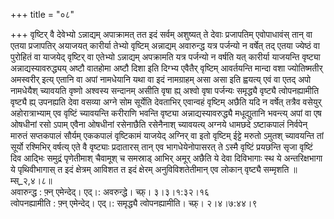 +++
title = "०८"

+++
वृष्टिर् वै देवेभ्यो ऽन्नाद्यम् अपाक्रामत् तत इदं सर्वम् अशुष्यत् ते देवाः प्रजापतिम् एवोपाधावंस् तान् वा एतया प्रजापतिर् अयाजयत् कारीर्या तेभ्यो वृष्टिम् अन्नाद्यम् अवारुन्द्ध यत्र पर्जन्यो न वर्षेत् तद् एतया ज्येष्ठं वा पुरोहितं वा याजयेद् वृष्टिर् वा एतेभ्यो ऽन्नाद्यम् अपक्रामति यत्र पर्जन्यो न वर्षति यत् कारीर्या याजयन्ति वृष्ट्या अन्नाद्यस्यावरुद्ध्यय् अष्टौ वातहोमा अष्टौ दिशा इति दिग्भ्य एवैतैर् वृष्टिम् आवर्तयन्ति मान्दा वशा ज्योतिष्मतीर् अमस्वरीर् इत्य् एतानि वा अपां नामधेयानि यथा वा इदं नामग्राहम् असा असा इति ह्वयत्य् एवं वा एतद् अपो नामधेयैश् च्यावयति वृष्णो अश्वस्य सन्दानम् असीति वृषा ह्य् अश्वो वृषा पर्जन्यः समृद्ध्यै वृष्ट्यै त्वोपनह्यामीति वृष्ट्यै ह्य् उपनह्यति देवा वसव्या अग्ने सोम सूर्येति देवताभिर् एवान्वहं वृष्टिम् अछैति यदि न वर्षेत् तत्रैव वसेयुर् अहोरात्राभ्याम् एव वृष्टिं च्यावयन्ति करीराणि भवन्ति वृष्ट्या अन्नाद्यस्यावरुद्ध्यै मधूद्युतानि भवन्त्य् अपां वा एष ओषधीनां रसो ऽपाम् एवैना ओषधीनां रसेनाछैति रसेनैनाश् च्यावयत्य् अग्नये धामछदे ऽष्टाकपालं निर्वपेन् मारुतं सप्तकपालं सौर्यम् एककपालं वृष्टिकामं याजयेद् अग्निर् वा इतो वृष्टिम् ईट्टे मरुतो ऽमुतश् च्यावयन्ति तां सूर्यो रश्मिभिर् वर्षत्य् एते वै वृष्ट्याः प्रदातारस् तान् एव भागधेयेनोपासरत् ते ऽस्मै वृष्टिं प्रयछन्ति सृजा वृष्टिं दिव आद्भिः समुद्रं पृणेतीमाश् चैवामूश् च समस्राड् आभिर् अमूर् अछैति ये देवा दिविभागाः स्थ ये अन्तरिक्षभागा ये पृथिवीभागास् त इदं क्षेत्रम् आविशत त इदं क्षेरम् अनुविविशतेतीमान् एव लोकान् वृष्ट्यै सम्मृशति ॥म्स्_२,४।८॥  
अवारुन्द्ध : फ़्न् एमेन्देद्। एद्।: अवरुन्द्धे। च्फ़्। ३।३।१:३२।१६  
त्वोपनह्यामीति : फ़्न् एमेन्देद्। एद्।: समृद्ध्यै त्वोपनह्यामीति। च्फ़्। २।४।७:४४।९  
    